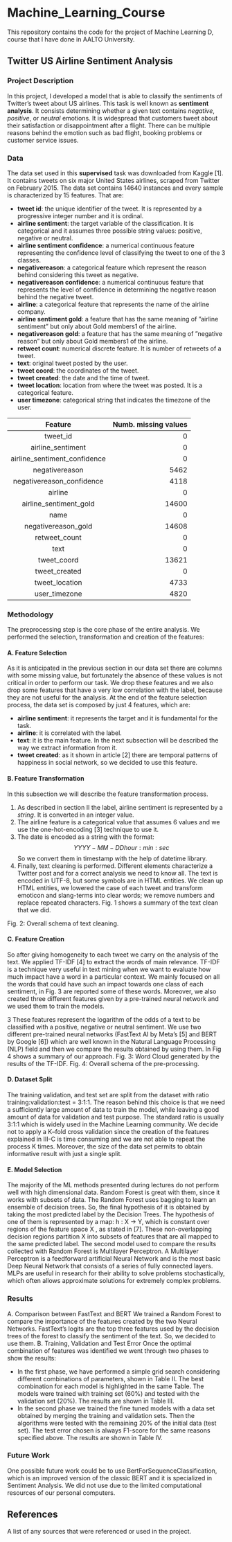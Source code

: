 # Machine_Learning_Course
This repository contains the code for the project of Machine Learning D, course that I have done in AALTO University.


## Twitter US Airline Sentiment Analysis

### Project Description
In this project, I developed a model that is able to classify the sentiments of Twitter’s tweet about US airlines. This task is
well known as **sentiment analysis**. It consists determining whether a given text contains _negative_, _positive_, or _neutral_ emotions.
It is widespread that customers tweet about their satisfaction or disappointment after a flight. There can be multiple reasons
behind the emotion such as bad flight, booking problems or customer service issues.

### Data
The data set used in this **supervised** task was downloaded from Kaggle [1]. It contains tweets on six major United States
airlines, scraped from Twitter on February 2015.
The data set contains 14640 instances and every sample is characterized by 15 features. That are:
- **tweet id**: the unique identifier of the tweet. It is represented by a progressive integer number and it is ordinal.
- **airline sentiment**: the target variable of the classification. It is categorical and it assumes three possible string values:
positive, negative or neutral.
- **airline sentiment confidence**: a numerical continuous feature representing the confidence level of classifying the tweet
to one of the 3 classes.
- **negativereason**: a categorical feature which represent the reason behind considering this tweet as negative.
- **negativereason confidence**: a numerical continuous feature that represents the level of confidence in determining the
negative reason behind the negative tweet.
- **airline**: a categorical feature that represents the name of the airline company.
- **airline sentiment gold**: a feature that has the same meaning of ”airline sentiment” but only about Gold members1 of
the airline.
- **negativereason gold**: a feature that has the same meaning of ”negative reason” but only about Gold members1 of the
airline.
- **retweet count**: numerical discrete feature. It is number of retweets of a tweet.
- **text**: original tweet posted by the user.
- **tweet coord**: the coordinates of the tweet.
- **tweet created**: the date and the time of tweet.
- **tweet location**: location from where the tweet was posted. It is a categorical feature.
- **user timezone**: categorical string that indicates the timezone of the user.

<center>
  
|**Feature**| **Numb. missing values** |
|:--------:|---------:|
| tweet_id                      | 0 |
| airline_sentiment             | 0 |
| airline_sentiment_confidence  | 0  |                          
| negativereason                | 5462 |                        
| negativereason_confidence     | 4118 |                        
| airline                       | 0 |                           
| airline_sentiment_gold       | 14600 |                        
| name                           | 0 |                           
| negativereason_gold           | 14608 |                        
| retweet_count                 | 0 |                            
| text                           | 0 |                           
| tweet_coord                   | 13621 |                        
| tweet_created                 | 0 |                            
| tweet_location                | 4733 |                         
| user_timezone                 | 4820 |                         

</center>

### Methodology
The preprocessing step is the core phase of the entire analysis. We performed the selection, transformation and creation of
the features:
#### A. Feature Selection
As it is anticipated in the previous section in our data set there are columns with some missing value, but fortunately the
absence of these values is not critical in order to perform our task. We drop these features and we also drop some features
that have a very low correlation with the label, because they are not useful for the analysis.
At the end of the feature selection process, the data set is composed by just 4 features, which are:
- **airline sentiment**: it represents the target and it is fundamental for the task.
- **airline**: it is correlated with the label.
- **text**: it is the main feature. In the next subsection will be described the way we extract information from it.
- **tweet created**: as it shown in article [2] there are temporal patterns of happiness in social network, so we decided to use
this feature.

#### B. Feature Transformation
In this subsection we will describe the feature transformation process.
  1) As described in section II the label, airline sentiment is represented by a *string*. It is converted in an integer value.
  2) The airline feature is a categorical value that assumes 6 values and we use the one-hot-encoding [3] technique to use it.
  3) The date is encoded as a string with the format:
                                $$YYYY − MM − DD hour : min : sec$$
  So we convert them in timestamp with the help of datetime library.
  4) Finally, text cleaning is performed. Different elements characterize a Twitter post and for a correct analysis we need
  to know all. The text is encoded in UTF-8, but some symbols are in HTML entities. We clean up HTML entities, we
  lowered the case of each tweet and transform emoticon and slang-terms into clear words; we remove numbers and replace
  repeated characters. Fig. 1 shows a summary of the text clean that we did.
  
  Fig. 2: Overall schema of text cleaning.
  
#### C. Feature Creation
So after giving homogeneity to each tweet we carry on the analysis of the text. We applied TF-IDF [4] to extract the words
of main relevance. TF-IDF is a technique very useful in text mining when we want to evaluate how much impact have a
word in a particular context. We mainly focused on all the words that could have such an impact towards one class of each
sentiment, in Fig. 3 are reported some of these words.
Moreover, we also created three different features given by a pre-trained neural network and we used them to train the models.

3
These features represent the logarithm of the odds of a text to be classified with a positive, negative or neutral sentiment.
We use two different pre-trained neural networks (FastText AI by Meta’s [5] and BERT by Google [6]) which are well known
in the Natural Language Processing (NLP) field and then we compare the results obtained by using them. In Fig 4 shows a
summary of our approach.
Fig. 3: Word Cloud generated by the results of the TF-IDF.
Fig. 4: Overall schema of the pre-processing.

#### D. Dataset Split
The training validation, and test set are split from the dataset with ratio training:validation:test = 3:1:1. The reason behind
this choice is that we need a sufficiently large amount of data to train the model, while leaving a good amount of data for
validation and test purpose. The standard ratio is usually 3:1:1 which is widely used in the Machine Learning community. We
decide not to apply a K–fold cross validation since the creation of the features explained in III-C is time consuming and we
are not able to repeat the process K times. Moreover, the size of the data set permits to obtain informative result with just a
single split.

#### E. Model Selection
The majority of the ML methods presented during lectures do not perform well with high dimensional data. Random Forest
is great with them, since it works with subsets of data. The Random Forest uses bagging to learn an ensemble of decision
trees. So, the final hypothesis of it is obtained by taking the most predicted label by the Decision Trees. The hypothesis of
one of them is represented by a map: h : X → Y, which is constant over regions of the feature space X , as stated in [7].
These non-overlapping decision regions partition X into subsets of features that are all mapped to the same predicted label.
The second model used to compare the results collected with Random Forest is Multilayer Perceptron. A Multilayer
Perceptron is a feedforward artificial Neural Network and is the most basic Deep Neural Network that consists of a series
of fully connected layers. MLPs are useful in research for their ability to solve problems stochastically, which often allows
approximate solutions for extremely complex problems.


### Results
A. Comparison between FastText and BERT
We trained a Random Forest to compare the importance of the features created by the two Neural Networks. FastText’s
logits are the top three features used by the decision trees of the forest to classify the sentiment of the text. So, we decided
to use them.
B. Training, Validation and Test Error
Once the optimal combination of features was identified we went through two phases to show the results:
- In the first phase, we have performed a simple grid search considering different combinations of parameters, shown in
Table II. The best combination for each model is highlighted in the same Table. The models were trained with training
set (60%) and tested with the validation set (20%). The results are shown in Table III.
- In the second phase we trained the fine tuned models with a data set obtained by merging the training and validation sets.
Then the algorithms were tested with the remaining 20% of the initial data (test set). The test error chosen is always
F1-score for the same reasons specified above. The results are shown in Table IV.

### Future Work
One possible future work could be to use BertForSequenceClassification, which is an improved version of the
classic BERT and it is specialized in Sentiment Analysis. We did not use due to the limited computational resources of our
personal computers.

## References
A list of any sources that were referenced or used in the project.
